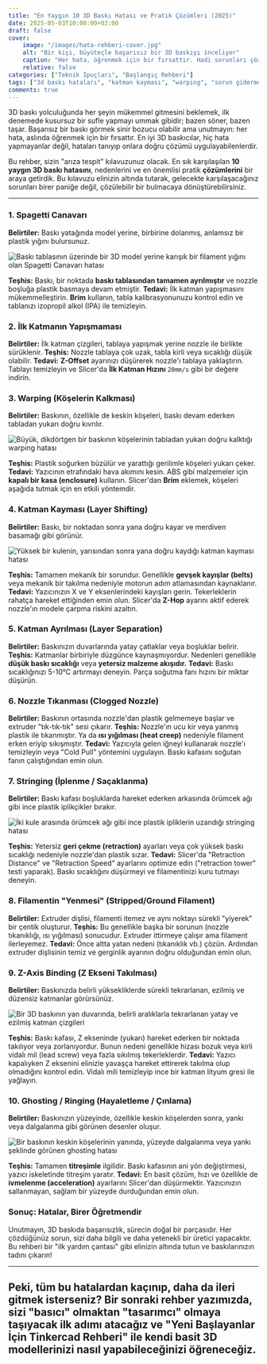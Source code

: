 ```yaml
---
title: "En Yaygın 10 3D Baskı Hatası ve Pratik Çözümleri (2025)"
date: 2025-05-03T10:00:00+03:00
draft: false
cover:
    image: "/images/hata-rehberi-cover.jpg"
    alt: "Bir kişi, büyüteçle başarısız bir 3D baskıyı inceliyor"
    caption: "Her hata, öğrenmek için bir fırsattır. Hadi sorunları çözelim!"
    relative: false
categories: ["Teknik İpuçları", "Başlangıç Rehberi"]
tags: ["3d baskı hataları", "katman kayması", "warping", "sorun giderme", "troubleshooting"]
comments: true
---
```


3D baskı yolculuğunda her şeyin mükemmel gitmesini beklemek, ilk denemede kusursuz bir sufle yapmayı ummak gibidir; bazen söner, bazen taşar. Başarısız bir baskı görmek sinir bozucu olabilir ama unutmayın: her hata, aslında öğrenmek için bir fırsattır. En iyi 3D baskıcılar, hiç hata yapmayanlar değil, hataları tanıyıp onlara doğru çözümü uygulayabilenlerdir.

Bu rehber, sizin "arıza tespit" kılavuzunuz olacak. En sık karşılaşılan **10 yaygın 3D baskı hatasını**, nedenlerini ve en önemlisi pratik **çözümlerini** bir araya getirdik. Bu kılavuzu elinizin altında tutarak, gelecekte karşılaşacağınız sorunları birer paniğe değil, çözülebilir bir bulmacaya dönüştürebilirsiniz.

---

### 1. Spagetti Canavarı

**Belirtiler:** Baskı yatağında model yerine, birbirine dolanmış, anlamsız bir plastik yığını bulursunuz.

![Baskı tablasının üzerinde bir 3D model yerine karışık bir filament yığını olan Spagetti Canavarı hatası](/images/hata-spagetti.jpg)

**Teşhis:** Baskı, bir noktada **baskı tablasından tamamen ayrılmıştır** ve nozzle boşluğa plastik basmaya devam etmiştir.
**Tedavi:** İlk katman yapışmasını mükemmelleştirin. **Brim** kullanın, tabla kalibrasyonunuzu kontrol edin ve tablanızı izopropil alkol (IPA) ile temizleyin.

### 2. İlk Katmanın Yapışmaması

**Belirtiler:** İlk katman çizgileri, tablaya yapışmak yerine nozzle ile birlikte sürüklenir.
**Teşhis:** Nozzle tablaya çok uzak, tabla kirli veya sıcaklığı düşük olabilir.
**Tedavi:** **Z-Offset** ayarınızı düşürerek nozzle'ı tablaya yaklaştırın. Tablayı temizleyin ve Slicer'da **İlk Katman Hızını** `20mm/s` gibi bir değere indirin.

### 3. Warping (Köşelerin Kalkması)

**Belirtiler:** Baskının, özellikle de keskin köşeleri, baskı devam ederken tabladan yukarı doğru kıvrılır.

![Büyük, dikdörtgen bir baskının köşelerinin tabladan yukarı doğru kalktığı warping hatası](/images/hata-warping.jpg)

**Teşhis:** Plastik soğurken büzülür ve yarattığı gerilimle köşeleri yukarı çeker.
**Tedavi:** Yazıcının etrafındaki hava akımını kesin. ABS gibi malzemeler için **kapalı bir kasa (enclosure)** kullanın. Slicer'dan **Brim** eklemek, köşeleri aşağıda tutmak için en etkili yöntemdir.

### 4. Katman Kayması (Layer Shifting)

**Belirtiler:** Baskı, bir noktadan sonra yana doğru kayar ve merdiven basamağı gibi görünür.

![Yüksek bir kulenin, yarısından sonra yana doğru kaydığı katman kayması hatası](/images/hata-katman-kaymasi.jpg)

**Teşhis:** Tamamen mekanik bir sorundur. Genellikle **gevşek kayışlar (belts)** veya mekanik bir takılma nedeniyle motorun adım atlamasından kaynaklanır.
**Tedavi:** Yazıcınızın X ve Y eksenlerindeki kayışları gerin. Tekerleklerin rahatça hareket ettiğinden emin olun. Slicer'da **Z-Hop** ayarını aktif ederek nozzle'ın modele çarpma riskini azaltın.

### 5. Katman Ayrılması (Layer Separation)

**Belirtiler:** Baskınızın duvarlarında yatay çatlaklar veya boşluklar belirir.
**Teşhis:** Katmanlar birbiriyle düzgünce kaynaşmıyordur. Nedenleri genellikle **düşük baskı sıcaklığı** veya **yetersiz malzeme akışıdır.**
**Tedavi:** Baskı sıcaklığınızı 5-10°C artırmayı deneyin. Parça soğutma fanı hızını bir miktar düşürün.

### 6. Nozzle Tıkanması (Clogged Nozzle)

**Belirtiler:** Baskının ortasında nozzle'dan plastik gelmemeye başlar ve extruder "tık-tık-tık" sesi çıkarır.
**Teşhis:** Nozzle'ın ucu kir veya yanmış plastik ile tıkanmıştır. Ya da **ısı yığılması (heat creep)** nedeniyle filament erken eriyip sıkışmıştır.
**Tedavi:** Yazıcıyla gelen iğneyi kullanarak nozzle'ı temizleyin veya "Cold Pull" yöntemini uygulayın. Baskı kafasını soğutan fanın çalıştığından emin olun.

### 7. Stringing (İplenme / Saçaklanma)

**Belirtiler:** Baskı kafası boşluklarda hareket ederken arkasında örümcek ağı gibi ince plastik iplikçikler bırakır.

![İki kule arasında örümcek ağı gibi ince plastik ipliklerin uzandığı stringing hatası](/images/hata-stringing.jpg)

**Teşhis:** Yetersiz **geri çekme (retraction)** ayarları veya çok yüksek baskı sıcaklığı nedeniyle nozzle'dan plastik sızar.
**Tedavi:** Slicer'da "Retraction Distance" ve "Retraction Speed" ayarlarını optimize edin ("retraction tower" testi yaparak). Baskı sıcaklığını düşürmeyi ve filamentinizi kuru tutmayı deneyin.

### 8. Filamentin "Yenmesi" (Stripped/Ground Filament)

**Belirtiler:** Extruder dişlisi, filamenti itemez ve aynı noktayı sürekli "yiyerek" bir çentik oluşturur.
**Teşhis:** Bu genellikle başka bir sorunun (nozzle tıkanıklığı, ısı yığılması) sonucudur. Extruder ittirmeye çalışır ama filament ilerleyemez.
**Tedavi:** Önce altta yatan nedeni (tıkanıklık vb.) çözün. Ardından extruder dişlisinin temiz ve gerginlik ayarının doğru olduğundan emin olun.

### 9. Z-Axis Binding (Z Ekseni Takılması)

**Belirtiler:** Baskınızda belirli yüksekliklerde sürekli tekrarlanan, ezilmiş ve düzensiz katmanlar görürsünüz.

![Bir 3D baskının yan duvarında, belirli aralıklarla tekrarlanan yatay ve ezilmiş katman çizgileri](/images/hata-z-binding.jpg)

**Teşhis:** Baskı kafası, Z ekseninde (yukarı) hareket ederken bir noktada takılıyor veya zorlanıyordur. Bunun nedeni genellikle hizası bozuk veya kirli vidalı mil (lead screw) veya fazla sıkılmış tekerleklerdir.
**Tedavi:** Yazıcı kapalıyken Z eksenini elinizle yavaşça hareket ettirerek takılma olup olmadığını kontrol edin. Vidalı mili temizleyip ince bir katman lityum gresi ile yağlayın.

### 10. Ghosting / Ringing (Hayaletleme / Çınlama)

**Belirtiler:** Baskınızın yüzeyinde, özellikle keskin köşelerden sonra, yankı veya dalgalanma gibi görünen desenler oluşur.

![Bir baskının keskin köşelerinin yanında, yüzeyde dalgalanma veya yankı şeklinde görünen ghosting hatası](/images/hata-ghosting.jpg)

**Teşhis:** Tamamen **titreşimle** ilgilidir. Baskı kafasının ani yön değiştirmesi, yazıcı iskeletinde titreşim yaratır.
**Tedavi:** En basit çözüm, hızı ve özellikle de **ivmelenme (acceleration)** ayarlarını Slicer'dan düşürmektir. Yazıcınızın sallanmayan, sağlam bir yüzeyde durduğundan emin olun.

### Sonuç: Hatalar, Birer Öğretmendir

Unutmayın, 3D baskıda başarısızlık, sürecin doğal bir parçasıdır. Her çözdüğünüz sorun, sizi daha bilgili ve daha yetenekli bir üretici yapacaktır. Bu rehberi bir "ilk yardım çantası" gibi elinizin altında tutun ve baskılarınızın tadını çıkarın!

---
Peki, tüm bu hatalardan kaçınıp, daha da ileri gitmek isterseniz? Bir sonraki rehber yazımızda, sizi "basıcı" olmaktan "tasarımcı" olmaya taşıyacak ilk adımı atacağız ve **"Yeni Başlayanlar İçin Tinkercad Rehberi"** ile kendi basit 3D modellerinizi nasıl yapabileceğinizi öğreneceğiz.
---